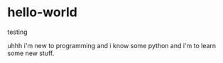 # hello-world
testing

uhhh i'm new to programming and i know some python and i'm to learn some new stuff.
